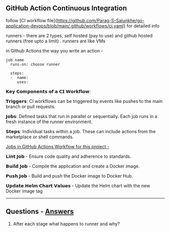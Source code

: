## GitHub Action Continuous Integration

follow [CI workflow file]{https://github.com/Parag-S-Salunkhe/go-application-devops/blob/main/.github/workflows/ci.yaml} for detailed info 

runners - there are 2 types,  self hosted (pay to use) and github hosted runners (free upto a limit) .  runners are like VMs

in Github Actions the way you write an action -
```
job name
  runs-on: choose runner

  steps:
  -  name:
     uses:
```

𝗞𝗲𝘆 𝗖𝗼𝗺𝗽𝗼𝗻𝗲𝗻𝘁𝘀 𝗼𝗳 𝗮 𝗖𝗜 𝗪𝗼𝗿𝗸𝗳𝗹𝗼𝘄:

𝗧𝗿𝗶𝗴𝗴𝗲𝗿𝘀: CI workflows can be triggered by events like pushes to the main branch or pull requests.

𝗝𝗼𝗯𝘀: Defined tasks that run in parallel or sequentially. Each job runs in a fresh instance of the runner environment.

𝗦𝘁𝗲𝗽𝘀: Individual tasks within a job. These can include actions from the marketplace or shell commands.

<ins>Jobs in GitHub Actions Workflow for this project - </ins>

𝗟𝗶𝗻𝘁 𝗝𝗼𝗯 - Ensure code quality and adherence to standards.

𝗕𝘂𝗶𝗹𝗱 𝗝𝗼𝗯 - Compile the application and create a Docker image.

𝗣𝘂𝘀𝗵 𝗝𝗼𝗯 - Build and push the Docker image to Docker Hub.

𝗨𝗽𝗱𝗮𝘁𝗲 𝗛𝗲𝗹𝗺 𝗖𝗵𝗮𝗿𝘁 𝗩𝗮𝗹𝘂𝗲𝘀 - Update the Helm chart with the new Docker image tag

------------------------------------------------------------------

## Questions - [Answers](Questions&Answers.md#p4)

1. After each stage what happens to runner and why?
   
